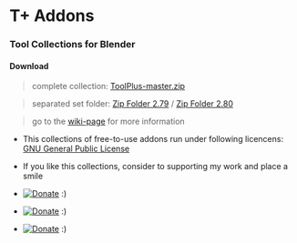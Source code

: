  # T+ Addons   
 ### Tool Collections for Blender

 #### Download

   > complete collection: [ToolPlus-master.zip](https://github.com/mkbreuer/ToolPlus/archive/master.zip)

   > separated set folder: [Zip Folder 2.79](https://github.com/mkbreuer/ToolPlus/tree/master/2.79/Sets/zip) / [Zip Folder 2.80](https://github.com/mkbreuer/ToolPlus/tree/master/2.80/Sets/zip)

   > go to the [wiki-page](https://github.com/mkbreuer/ToolPlus/wiki) for more information


* This collections of free-to-use addons run under following licencens: [GNU General Public License](https://www.gnu.org/licenses/gpl-3.0.html) 

* If you like this collections, consider to supporting my work and place a smile

*  [![Donate](https://raw.githubusercontent.com/mkbreuer/TP-Courier/master/Images/donate_patreon.png)](https://www.patreon.com/tpc_mkbreuer)   :)

*  [![Donate](https://raw.githubusercontent.com/mkbreuer/TP-Courier/master/Images/donate_pp.png)](https://www.paypal.com/cgi-bin/webscr?cmd=_s-xclick&hosted_button_id=KB6G3HNM86H9C&source=url)   :)

*  [![Donate](https://raw.githubusercontent.com/mkbreuer/TP-Courier/master/Images/donate_gumroad.png)](https://gumroad.com/l/tp_courier)   :)
